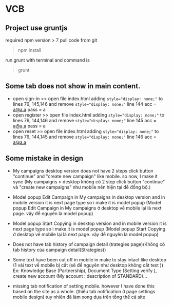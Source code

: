 # VCB
## Project use gruntjs
required npm version > 7
pull code from git
>npm install

run grunt with terminal and command is 
>grunt

## Some tab does not show in main content. 
- open sign-in >> open file index.html adding ```style="display: none;"``` to lines 79, 145,146 and remove ```style="display: none;"``` line 144
acc = a@a.a 
pass = a
- open register >> open file index.html adding ```style="display: none;"``` to lines 79, 144,146 and remove ```style="display: none;"``` line 145
acc = a@a.a 
pass = a
- open reset >> open file index.html adding ```style="display: none;"``` to lines 79, 144,145 and remove ```style="display: none;"``` line 146
acc = a@a.a 

## Some mistake in design
- My campaigns desktop version does not have 2 steps click button "continue" and "create new campaign" like mobile. so now, I make it sync (My campaigns > desktop không có 2 step click button "continue" và "create new campaigns" như mobile nên hiện tại để đồng bộ.)
- Model popup Edit Campaign in My campaigns in desktop version and in mobile version it is next page type so i make it is model popup (Model popup Edit Campaign in My campaigns ở desktop về mobile lại là next page. vậy để nguyên là model popup)
- Model popup Start Copying in desktop version and in mobile version it is next page type so i make it is model popup (Model popup Start Copying ở desktop về mobile lại là next page. vậy để nguyên là model popup)
- Does not have tab history of campaign detail (trategies page)(Không có tab history của campaign detail(Strategies))

- Some text have been cut off in mobile in make to stay intact like desktop (1 vài text về mobile bị cắt (sẽ để nguyên như desktop không cắt text )) Ex: 
Knowledge Base (Partnership), Document Type (Setting verify ), create new account (My account : description of STANDARD)...
- missing tab notification of setting mobile. however I have done this based on the site as a whole. (thiếu tab notification ở page settings mobile design) tuy nhiên đã làm xong dựa trên tổng thể cả site 
